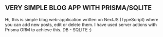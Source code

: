 ## VERY SIMPLE BLOG APP WITH PRISMA/SQLITE

Hi, this is simple blog web-application written on NextJS (TypeScript) where you can add new posts, edit or delete them. I have used server actions with Prisma ORM to achieve this. DB - SQLITE :)
